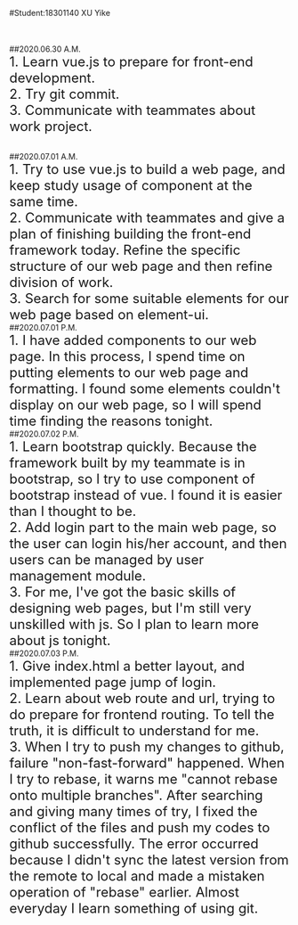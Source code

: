 #Student:18301140 XU Yike

<br/><br/>
##2020.06.30 A.M.
<br/>
<font size=5>1. Learn vue.js to prepare for front-end development.</font>
<br/>
<font size=5>2. Try git commit.</font>
<br/>
<font size=5>3. Communicate with teammates about work project.</font>

<br/>
##2020.07.01 A.M.
<br/>
<font size=5>1. Try to use vue.js to build a web page, and keep study usage of component at the same time.</font>
<br/>
<font size=5>2. Communicate with teammates and give a plan of finishing building the front-end framework today. Refine the specific structure of our web page and then refine division of work.</font>
<br/>
<font size=5>3. Search for some suitable elements for our web page based on element-ui.</font>

<br/>
##2020.07.01 P.M.
<br/>
<font size=5>1. I have added components to our web page. In this process, I spend time on putting elements to our web page and formatting. I found some elements couldn't display on our web page, so I will spend time finding the reasons tonight.</font>

<br/>
##2020.07.02 P.M.
<br/>
<font size=5>1. Learn bootstrap quickly. Because the framework built by my teammate is in bootstrap, so I try to use component of bootstrap instead of vue. I found it is easier than I thought to be.</font>
<br/>
<font size=5>2. Add login part to the main web page, so the user can login his/her account, and then users can be managed by user management module.</font>
<br/>
<font size=5>3. For me, I've got the basic skills of designing web pages, but I'm still very unskilled with js. So I plan to learn more about js tonight.</font>

<br/>
##2020.07.03 P.M.
<br/>
<font size=5>1. Give index.html a better layout, and implemented page jump of login.</font>
<br/>
<font size=5>2. Learn about web route and url, trying to do prepare for frontend routing. To tell the truth, it is difficult to understand for me.</font>
<br/>
<font size=5>3. When I try to push my changes to github, failure "non-fast-forward" happened. When I try to rebase, it warns me "cannot rebase onto multiple branches". After searching and giving many times of try, I fixed the conflict of the files and push my codes to github successfully. The error occurred because I didn't sync the latest version from the remote to local and made a mistaken operation of "rebase" earlier. Almost everyday I learn something of using git.</font>
<br/>
<font size=5></font>

